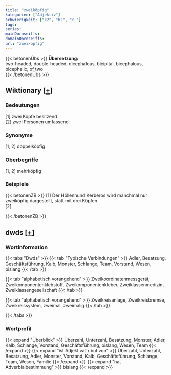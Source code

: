 ```yaml
---
title: "zweiköpfig"
kategorien: ["Adjektiv"]
schwierigkeit: ["k2", "h2", "r_"]
tags:
series:
mainDornseiffs:
domainDornseiffs:
url: "zweiköpfig"
---
```


{{< betonenÜbs >}}
**Übersetzung:**  
two-headed, double-headed, dicephalous, bicipital, bicephalous, bicephalic, of two  
{{< /betonenÜbs >}}

## Wiktionary [[+](https://de.wiktionary.org/wiki/zweiköpfig)]

### Bedeutungen
[1] zwei Köpfe besitzend  
[2] zwei Personen umfassend  

### Synonyme
[1, 2] doppelköpfig  

### Oberbegriffe
[1, 2] mehrköpfig  

### Beispiele
{{< betonenZB >}}
[1] Der Höllenhund Kerberos wird manchmal nur zweiköpfig dargestellt, statt mit drei Köpfen.  
[2]  

{{< /betonenZB >}}


## dwds [[+](https://www.dwds.de/wb/zweiköpfig)]

### Wortinformation
{{< tabs "Dwds" >}}
{{< tab "Typische Verbindungen" >}}
Adler, Besatzung, Geschäftsführung, Kalb, Monster, Schlange, Team, Vorstand, Wesen, bislang
{{< /tab >}}

{{< tab "alphabetisch vorangehend" >}}
Zweikoordinatenmessgerät, Zweikomponentenklebstoff, Zweikomponentenkleber, Zweiklassenmedizin, Zweiklassengesellschaft
{{< /tab >}}

{{< tab "alphabetisch vorangehend" >}}
Zweikreisanlage, Zweikreisbremse, Zweikreissystem, zweimal, zweimalig
{{< /tab >}}

{{< /tabs >}}

### Wortprofil
{{< expand "Überblick" >}} Überzahl, Unterzahl, Besatzung, Monster, Adler, Kalb, Schlange, Vorstand, Geschäftsführung, bislang, Wesen, Team {{< /expand >}}
{{< expand "ist Adjektivattribut von" >}} Überzahl, Unterzahl, Besatzung, Adler, Monster, Vorstand, Kalb, Geschäftsführung, Schlange, Team, Wesen, Familie {{< /expand >}}
{{< expand "hat Adverbialbestimmung" >}} bislang {{< /expand >}}

